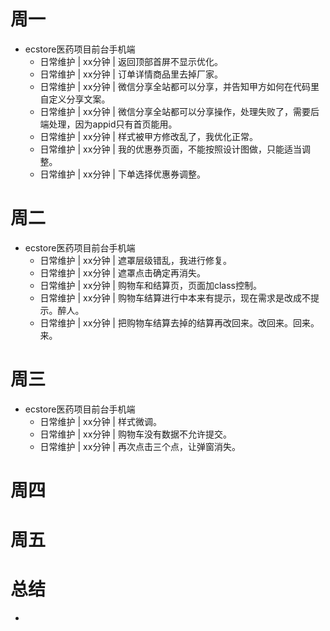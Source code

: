 # 周一
* ecstore医药项目前台手机端
    - 日常维护 | xx分钟 | 返回顶部首屏不显示优化。
    - 日常维护 | xx分钟 | 订单详情商品里去掉厂家。
    - 日常维护 | xx分钟 | 微信分享全站都可以分享，并告知甲方如何在代码里自定义分享文案。
    - 日常维护 | xx分钟 | 微信分享全站都可以分享操作，处理失败了，需要后端处理，因为appid只有首页能用。
    - 日常维护 | xx分钟 | 样式被甲方修改乱了，我优化正常。
    - 日常维护 | xx分钟 | 我的优惠券页面，不能按照设计图做，只能适当调整。
    - 日常维护 | xx分钟 | 下单选择优惠券调整。

# 周二
* ecstore医药项目前台手机端
    - 日常维护 | xx分钟 | 遮罩层级错乱，我进行修复。
    - 日常维护 | xx分钟 | 遮罩点击确定再消失。
    - 日常维护 | xx分钟 | 购物车和结算页，页面加class控制。
    - 日常维护 | xx分钟 | 购物车结算进行中本来有提示，现在需求是改成不提示。醉人。
    - 日常维护 | xx分钟 | 把购物车结算去掉的结算再改回来。改回来。回来。来。

# 周三
* ecstore医药项目前台手机端
    - 日常维护 | xx分钟 | 样式微调。
    - 日常维护 | xx分钟 | 购物车没有数据不允许提交。
    - 日常维护 | xx分钟 | 再次点击三个点，让弹窗消失。

# 周四

# 周五

# 总结
*
